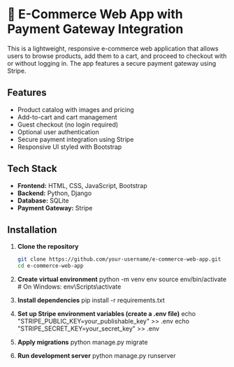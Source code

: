 # 🛒 E-Commerce Web App with Payment Gateway Integration

This is a lightweight, responsive e-commerce web application that allows users to browse products, add them to a cart, and proceed to checkout with or without logging in. The app features a secure payment gateway using Stripe.

## Features

- Product catalog with images and pricing  
- Add-to-cart and cart management  
- Guest checkout (no login required)  
- Optional user authentication  
- Secure payment integration using Stripe  
- Responsive UI styled with Bootstrap  

## Tech Stack

- **Frontend:** HTML, CSS, JavaScript, Bootstrap  
- **Backend:** Python, Django  
- **Database:** SQLite  
- **Payment Gateway:** Stripe  

## Installation

1. **Clone the repository**
   ```bash
   git clone https://github.com/your-username/e-commerce-web-app.git
   cd e-commerce-web-app

2. **Create virtual environment**
python -m venv env
source env/bin/activate        # On Windows: env\Scripts\activate

3. **Install dependencies**
pip install -r requirements.txt

4. **Set up Stripe environment variables (create a .env file)**
echo "STRIPE_PUBLIC_KEY=your_publishable_key" >> .env
echo "STRIPE_SECRET_KEY=your_secret_key" >> .env

5. **Apply migrations**
python manage.py migrate

6. **Run development server**
python manage.py runserver
